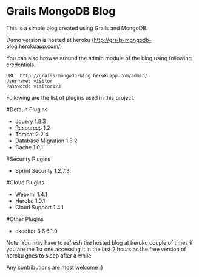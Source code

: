 Grails MongoDB Blog
===================

This is a simple blog created using Grails and MongoDB.

Demo version is hosted at heroku (http://grails-mongodb-blog.herokuapp.com/)

You can also browse around the admin module of the blog using following credentials.

    URL: http://grails-mongodb-blog.herokuapp.com/admin/
    Username: visitor
    Password: visitor123

Following are the list of plugins used in this project.

#Default Plugins

  - Jquery 1.8.3
  - Resources 1.2
  - Tomcat 2.2.4
  - Database Migration 1.3.2
  - Cache 1.0.1

#Security Plugins

  - Sprint Security 1.2.7.3

#Cloud Plugins

  - Webxml 1.4.1
  - Heroku 1.0.1
  - Cloud Support 1.4.1

#Other Plugins

  - ckeditor 3.6.6.1.0

Note: You may have to refresh the hosted blog at heroku couple of times if you are the 1st one accessing it in the last 2 hours as the free version of heroku goes to sleep after a while.
  
    
Any contributions are most welcome :)

